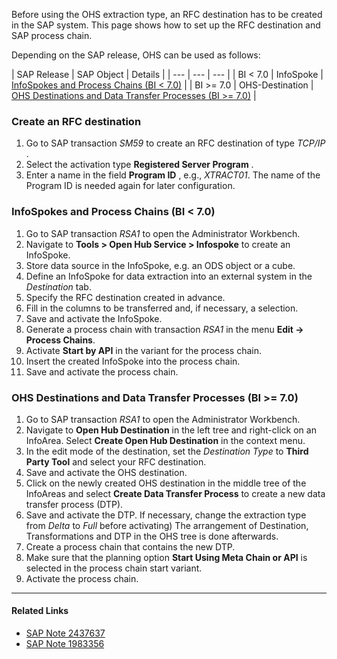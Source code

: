 Before using the OHS extraction type, an RFC destination has to be created in the SAP system. This page shows how to set up the RFC destination and SAP process chain.

Depending on the SAP release, OHS can be used as follows:

| SAP Release | SAP Object | Details | | --- | --- | --- | | BI < 7.0 | InfoSpoke | [InfoSpokes and Process Chains (BI < 7.0)](#infospokes-and-process-chains-bi-70) | | BI >= 7.0 | OHS-Destination | [OHS Destinations and Data Transfer Processes (BI >= 7.0)](#ohs-destinations-and-data-transfer-processes-bi-70) |

### Create an RFC destination

1. Go to SAP transaction *SM59* to create an RFC destination of type *TCP/IP* .
1. Select the activation type **Registered Server Program** .
1. Enter a name in the field **Program ID** , e.g., *XTRACT01*. The name of the Program ID is needed again for later configuration.

### InfoSpokes and Process Chains (BI < 7.0)

1. Go to SAP transaction *RSA1* to open the Administrator Workbench.
1. Navigate to **Tools > Open Hub Service > Infospoke** to create an InfoSpoke.
1. Store data source in the InfoSpoke, e.g. an ODS object or a cube.
1. Define an InfoSpoke for data extraction into an external system in the *Destination* tab.
1. Specify the RFC destination created in advance.
1. Fill in the columns to be transferred and, if necessary, a selection.
1. Save and activate the InfoSpoke.
1. Generate a process chain with transaction *RSA1* in the menu **Edit -> Process Chains**.
1. Activate **Start by API** in the variant for the process chain.
1. Insert the created InfoSpoke into the process chain.
1. Save and activate the process chain.

### OHS Destinations and Data Transfer Processes (BI >= 7.0)

1. Go to SAP transaction *RSA1* to open the Administrator Workbench.
1. Navigate to **Open Hub Destination** in the left tree and right-click on an InfoArea. Select **Create Open Hub Destination** in the context menu.
1. In the edit mode of the destination, set the *Destination Type* to **Third Party Tool** and select your RFC destination.
1. Save and activate the OHS destination.
1. Click on the newly created OHS destination in the middle tree of the InfoAreas and select **Create Data Transfer Process** to create a new data transfer process (DTP).
1. Save and activate the DTP. If necessary, change the extraction type from *Delta* to *Full* before activating) The arrangement of Destination, Transformations and DTP in the OHS tree is done afterwards.
1. Create a process chain that contains the new DTP.
1. Make sure that the planning option **Start Using Meta Chain or API** is selected in the process chain start variant.
1. Activate the process chain.

______________________________________________________________________

#### Related Links

- [SAP Note 2437637](https://launchpad.support.sap.com/#/notes/2437637)
- [SAP Note 1983356](https://launchpad.support.sap.com/#/notes/1983356)
